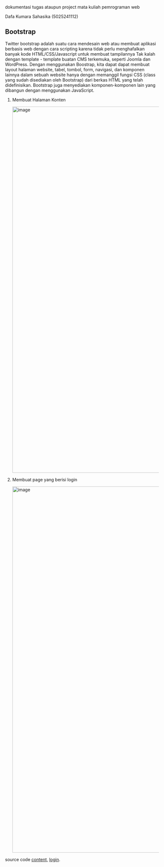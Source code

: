 dokumentasi tugas ataupun project mata kuliah pemrograman web

Dafa Kumara Sahasika (5025241112)

## Bootstrap

Twitter bootstrap adalah suatu cara mendesain web atau membuat aplikasi berbasis web dengan cara scripting karena tidak perlu menghafalkan banyak kode HTML/CSS/Javascript untuk membuat tampilannya
Tak kalah dengan template - template buatan CMS terkemuka, seperti Joomla dan WordPress.
Dengan menggunakan Boostrap, kita dapat dapat membuat layout halaman website, tabel, tombol, form, navigasi, dan komponen lainnya dalam sebuah website hanya dengan memanggil fungsi CSS (class yang sudah disediakan oleh Bootstrap) dari berkas HTML yang telah didefinisikan. 
Bootstrap juga menyediakan komponen-komponen lain yang dibangun dengan menggunakan JavaScript.

1. Membuat Halaman Konten

   <img width="2000" height="1200" alt="image" src="https://github.com/user-attachments/assets/fa5ceaab-0f2e-446e-8e8f-d2cb71d41e2a" />


2. Membuat page yang berisi login

   <img width="2000" height="1200" alt="image" src="https://github.com/user-attachments/assets/e2b5ff5f-6f24-4a2e-b3c7-a923883b4aef" />

source code [content](bootstrap/content.html), [login](bootstrap/login.html).
